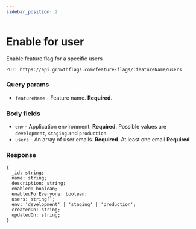 ```yaml
---
sidebar_position: 2
---
```


# Enable for user

Enable feature flag for a specific users

`PUT: https://api.growthflags.com/feature-flags/:featureName/users`

### Query params

- `featureName` - Feature name. **Required**.

### Body fields

- `env` - Application environment. **Required**. Possible values are `development`, `staging` and `production`
- `users` - An array of user emails. **Required**. At least one email **Required**

### Response

```
{
  _id: string;
  name: string;
  description: string;
  enabled: boolean;
  enabledForEveryone: boolean;
  users: string[];
  env: 'development' | 'staging' | 'production';
  createdOn: string;
  updatedOn: string;
}
```
